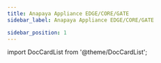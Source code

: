 ```yaml
---
title: Anapaya Appliance EDGE/CORE/GATE
sidebar_label: Anapaya Appliance EDGE/CORE/GATE

sidebar_position: 1
---
```


import DocCardList from '@theme/DocCardList';

<DocCardList />

